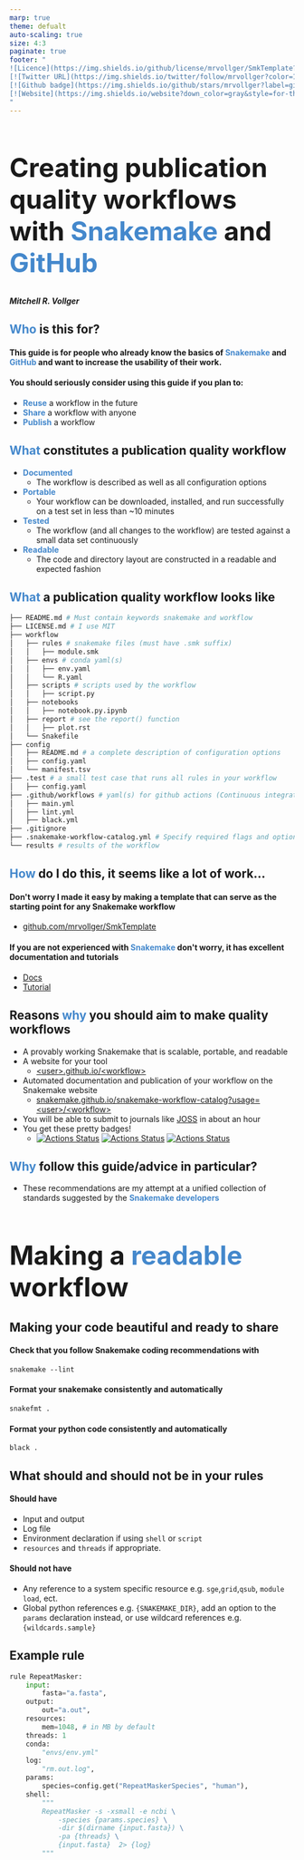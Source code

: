 ```yaml
---
marp: true
theme: defualt
auto-scaling: true   
size: 4:3
paginate: true
footer: "
![Licence](https://img.shields.io/github/license/mrvollger/SmkTemplate?color=purple&label=MRV&style=for-the-badge)
[![Twitter URL](https://img.shields.io/twitter/follow/mrvollger?color=1DA1F2&label=twitter&style=for-the-badge)](https://twitter.com/mrvollger)
[![Github badge](https://img.shields.io/github/stars/mrvollger?label=github&style=for-the-badge&color=black)](https://github.com/mrvollger)
[![Website](https://img.shields.io/website?down_color=gray&style=for-the-badge&up_color=green&url=https%3A%2F%2Fmrvollger.github.io%2F)](https://mrvollger.github.io)
"
---
```


<!-- headingDivider: 2 -->
<style>
  footer {
      height: 10px;
  }
  footer img {
    height: 20px;
    float: center;
  }
  section {
     font-size: 24px; 
  }
  section.small {
    font-size: 18px; 
  }
  b, strong {
     color: #48c;
  }
  h1 {
    font-size: 46px;
  }
</style>

# Creating publication quality workflows with **Snakemake** and **GitHub**

#### _Mitchell R. Vollger_

## **Who** is this for?

#### This guide is for people who already know the basics of **Snakemake** and **GitHub** and want to increase the usability of their work.

#### You should seriously consider using this guide if you plan to:

- **Reuse** a workflow in the future
- **Share** a workflow with anyone
- **Publish** a workflow

## **What** constitutes a publication quality workflow

- **Documented**
  - The workflow is described as well as all configuration options
- **Portable**
  - Your workflow can be downloaded, installed, and run successfully on a test set in less than ~10 minutes
- **Tested**
  - The workflow (and all changes to the workflow) are tested against a small data set continuously
- **Readable**
  - The code and directory layout are constructed in a readable and expected fashion

## **What** a publication quality workflow looks like

<!-- _class: section small-->

```bash
├── README.md # Must contain keywords snakemake and workflow
├── LICENSE.md # I use MIT
├── workflow
│   ├── rules # snakemake files (must have .smk suffix)
│   │   ├── module.smk
│   ├── envs # conda yaml(s)
│   │   ├── env.yaml
│   │   └── R.yaml
│   ├── scripts # scripts used by the workflow
│   │   ├── script.py
│   ├── notebooks
│   │   ├── notebook.py.ipynb
│   ├── report # see the report() function
│   │   ├── plot.rst
│   └── Snakefile
├── config
│   ├── README.md # a complete description of configuration options
│   ├── config.yaml
│   └── manifest.tsv
├── .test # a small test case that runs all rules in your workflow
│   ├── config.yaml
├── .github/workflows # yaml(s) for github actions (Continuous integration)
│   ├── main.yml
│   ├── lint.yml
│   ├── black.yml
├── .gitignore
├── .snakemake-workflow-catalog.yml # Specify required flags and options
└── results # results of the workflow
```

## **How** do I do this, it seems like a lot of work...

#### Don't worry I made it easy by making a template that can serve as the starting point for any Snakemake workflow

- [github.com/mrvollger/SmkTemplate](https://github.com/mrvollger/SmkTemplate)

#### If you are not experienced with **Snakemake** don't worry, it has excellent documentation and tutorials

- [Docs](https://snakemake.readthedocs.io/en/stable/)
- [Tutorial](https://snakemake.readthedocs.io/en/stable/tutorial/tutorial.html)

## Reasons **why** you should aim to make quality workflows

- A provably working Snakemake that is scalable, portable, and readable
- A website for your tool
  - [ \<user\>.github.io/\<workflow>](https://mrvollger.github.io/SmkTemplate/)
- Automated documentation and publication of your workflow on the Snakemake website
  - [snakemake.github.io/snakemake-workflow-catalog?usage=\<user>/\<workflow>](https://snakemake.github.io/snakemake-workflow-catalog?usage=mrvollger/SmkTemplate)
- You will be able to submit to journals like [JOSS](https://joss.readthedocs.io/en/latest/submitting.html) in about an hour
- You get these pretty badges!
  - [![Actions Status](https://github.com/mrvollger/SmkTemplate/workflows/CI/badge.svg)](https://github.com/mrvollger/SmkTemplate/actions) [![Actions Status](https://github.com/mrvollger/SmkTemplate/workflows/Linting/badge.svg)](https://github.com/mrvollger/SmkTemplate/actions) [![Actions Status](https://github.com/mrvollger/SmkTemplate/workflows/black/badge.svg)](https://github.com/mrvollger/SmkTemplate/actions)

## **Why** follow this guide/advice in particular?

- These recommendations are my attempt at a unified collection of standards suggested by the **Snakemake developers**

# Making a **readable** workflow

## Making your code beautiful and ready to share

#### Check that you follow Snakemake coding recommendations with

`snakemake --lint `

#### Format your snakemake consistently and automatically

`snakefmt .`

#### Format your python code consistently and automatically

`black .`

## What should and should not be in your rules

#### Should have

- Input and output
- Log file
- Environment declaration if using `shell` or `script`
- `resources` and `threads` if appropriate.

#### Should not have

- Any reference to a system specific resource e.g. `sge`,`grid`,`qsub`, `module load`, ect.
- Global python references e.g. `{SNAKEMAKE_DIR}`, add an option to the `params` declaration instead, or use wildcard references e.g. `{wildcards.sample}`

## Example rule

```python
rule RepeatMasker:
    input:
        fasta="a.fasta",
    output:
        out="a.out",
    resources:
        mem=1048, # in MB by default
    threads: 1
    conda:
        "envs/env.yml"
    log:
        "rm.out.log",
    params:
        species=config.get("RepeatMaskerSpecies", "human"),
    shell:
        """
        RepeatMasker -s -xsmall -e ncbi \
            -species {params.species} \
            -dir $(dirname {input.fasta}) \
            -pa {threads} \
            {input.fasta}  2> {log}
        """
```
